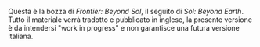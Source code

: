 Questa è la bozza di *Frontier: Beyond Sol*, il seguito di *Sol: Beyond Earth*. Tutto il materiale verrà tradotto e pubblicato in inglese, la presente versione è da intendersi "work in progress" e non garantisce una futura versione italiana.


